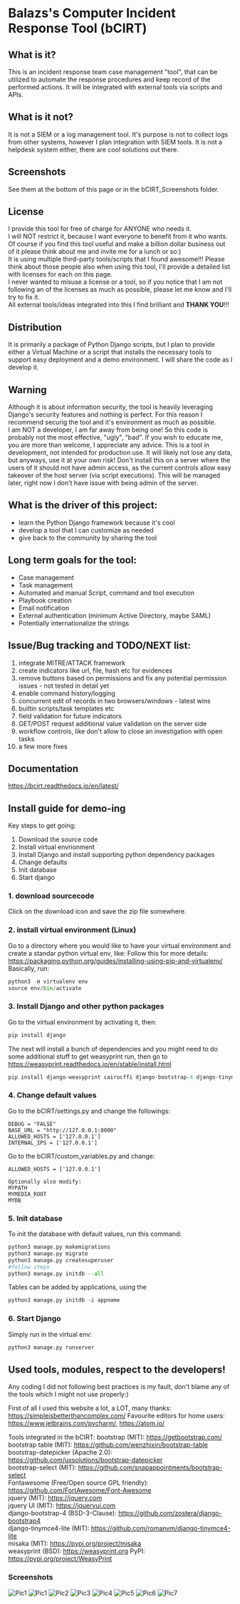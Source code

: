 # Balazs's Computer Incident Response Tool (bCIRT)

## What is it?
This is an incident response team case management "tool", that can be utilized to automate the response procedures and keep record of the performed actions.
It will be integrated with external tools via scripts and APIs.

## What is it not?
It is not a SIEM or a log management tool. It's purpose is not to collect logs from other systems, however I plan integration with SIEM tools.
It is not a helpdesk system either, there are cool solutions out there.

## Screenshots
See them at the bottom of this page or in the bCIRT_Screenshots folder.

## License
I provide this tool for free of charge for ANYONE who needs it.\
I will NOT restrict it, because I want everyone to benefit from it who wants.
Of course if you find this tool useful and make a billion dollar business out of it please think about me and invite me for a lunch or so:)\
It is using multiple third-party tools/scripts that I found awesome!!! Please think about those people also when using this tool, I'll provide a detailed list with licenses for each on this page.\
I never wanted to misuse a license or a tool, so if you notice that I am not following an of the licenses as much as possible, please let me know and I'll try to fix it.\
All external tools/ideas integrated into this I find brilliant and **THANK YOU**!!!

## Distribution
It is primarily a package of Python Django scripts, but I plan to provide either a Virtual Machine or a script that installs the necessary tools to support easy deployment and a demo environment.
I will share the code as I develop it.

## Warning
Although it is about information security, the tool is heavily leveraging Django's security features and nothing is perfect. For this reason I recommend securig the tool and it's environment as much as possible.\
I am NOT a developer, I am far away from being one! So this code is probably not the most effective, "ugly", "bad". If you wish to educate me, you are more than welcome, I appreciate any advice.
This is a tool in development, not intended for production use. It will likely not lose any data, but anyways, use it at your own risk!
Don't install this on a server where the users of it should not have admin access, as the current controls allow easy takeover of the host server (via script executions). This will be managed later, right now I don't have issue with being admin of the server.

## What is the driver of this project:
* learn the Python Django framework because it's cool
* develop a tool that I can customize as needed
* give back to the community by sharing the tool

## Long term goals for the tool:
* Case management
* Task management
* Automated and manual Script, command and tool execution
* Playbook creation
* Email notification
* External authentication (minimum Active Directory, maybe SAML)
* Potentially internationalize the strings

## Issue/Bug tracking and TODO/NEXT list:
1. integrate MITRE/ATTACK framework
2. create indicators like url, file, hash etc for evidences
3. remove buttons based on permissions and fix any potential permission issues - not tested in detail yet
4. enable command history/logging
5. concurrent edit of records in two browsers/windows - latest wins
6. builtin scripts/task templates etc
7. field validation for future indicators
8. GET/POST request additional value validation on the server side
9. workflow controls, like don't allow to close an investigation with open tasks
10. a few more fixes

## Documentation
https://bcirt.readthedocs.io/en/latest/

## Install guide for demo-ing
Key steps to get going:
1. Download the source code
2. Install virtual envrionment
3. Install Django and install supporting python dependency packages
4. Change defaults
5. Init database
6. Start django

### 1. download sourcecode
Click on the download icon and save the zip file somewhere.

### 2. install virtual environment (Linux)
Go to a directory where you would like to have your virtual environment and create a standar python virtual env, like:
Follow this for more details: https://packaging.python.org/guides/installing-using-pip-and-virtualenv/
Basically, run:
```python
python3 -m virtualenv env
source env/bin/activate
```

### 3. Install Django and other python packages
Go to the virtual environment by activating it, then:
```python
pip install django
```
The next will install a bunch of dependencies and you might need to do some additional stuff to get weasyprint run, then go to https://weasyprint.readthedocs.io/en/stable/install.html
```python
pip install django-weasyprint cairocffi django-bootstrap-4 django-tinymce4-lite misaka import-export
```
### 4. Change default values
Go to the bCIRT/settings.py and change the followings:
```text
DEBUG = "FALSE"
BASE_URL = "http://127.0.0.1:8000"
ALLOWED_HOSTS = ['127.0.0.1']
INTERNAL_IPS = ['127.0.0.1']

```
Go to the bCIRT/custom_variables.py and change:
```text
ALLOWED_HOSTS = ['127.0.0.1']

Optionally also modify:
MYPATH
MYMEDIA_ROOT
MYDB

```

### 5. Init database
To init the database with default values, run this command:
```python
python3 manage.py makemigrations
python3 manage.py migrate
python3 manage.py createsuperuser
#follow steps
python3 manage.py initdb --all
```
Tables can be added by applications, using the
 ```python
 python3 manage.py initdb -i appname
 ```
### 6. Start Django
Simply run in the virtual env:
```python
python3 manage.py runserver
```

## Used tools, modules, respect to the developers!
Any coding I did not following best practices is my fault, don't blame any of the tools which I might not use properly:)

First of all I used this website a lot, a LOT, many thanks: https://simpleisbetterthancomplex.com/
Favourite editors for home users: https://www.jetbrains.com/pycharm/, https://atom.io/

Tools integrated in the bCIRT:
bootstrap (MIT): https://getbootstrap.com/  
bootstrap table (MIT): https://github.com/wenzhixin/bootstrap-table  
bootstrap-datepicker (Apache 2.0): https://github.com/uxsolutions/bootstrap-datepicker  
bootstrap-select (MIT): https://github.com/snapappointments/bootstrap-select  
Fontawesome (Free/Open source GPL friendly): https://github.com/FortAwesome/Font-Awesome  
jquery (MIT): https://jquery.com  
jquery UI (MIT): https://jqueryui.com  
django-bootstrap-4 (BSD-3-Clause): https://github.com/zostera/django-bootstrap4  
django-tinymce4-lite (MIT): https://github.com/romanvm/django-tinymce4-lite  
misaka (MIT): https://pypi.org/project/misaka  
weasyprint (BSD): https://weasyprint.org PyPI: https://pypi.org/project/WeasyPrint  

### Screenshots
![Pic1](https://github.com/bl305/bCIRT/raw/master/bCIRT_Screenshots/01_bCIRT_login.png)
![Pic1](https://github.com/bl305/bCIRT/raw/master/bCIRT_Screenshots/01_bCIRT_login.png)
![Pic2](https://github.com/bl305/bCIRT/raw/master/bCIRT_Screenshots/02_bCIRT_index.png)
![Pic3](https://github.com/bl305/bCIRT/raw/master/bCIRT_Screenshots/03_bCIRT_investigation_details.png)
![Pic4](https://github.com/bl305/bCIRT/raw/master/bCIRT_Screenshots/04_bCIRT_tasks.png)
![Pic5](https://github.com/bl305/bCIRT/raw/master/bCIRT_Screenshots/05_bCIRT_evidences.png)
![Pic6](https://github.com/bl305/bCIRT/raw/master/bCIRT_Screenshots/06_bCIRT_actions.png)
![Pic7](https://github.com/bl305/bCIRT/raw/master/bCIRT_Screenshots/07_bCIRT_automation.png)
